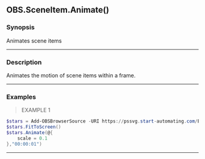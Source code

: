 OBS.SceneItem.Animate()
-----------------------

### Synopsis
Animates scene items

---

### Description

Animates the motion of scene items within a frame.

---

### Examples
> EXAMPLE 1

```PowerShell
$stars = Add-OBSBrowserSource -URI https://pssvg.start-automating.com/Examples/Stars.svg
$stars.FitToScreen()
$stars.Animate(@{
    scale = 0.1        
},"00:00:01")
```

---
